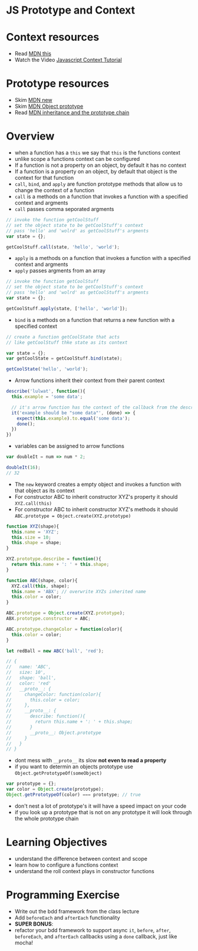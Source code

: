 # JS Prototype and Context

# Context resources
* Read [MDN this]
* Watch the Video [Javascript Context Tutorial]

# Prototype resources
* Skim [MDN new]
* Skim [MDN Object prototype]
* Read [MDN inheritance and the prototype chain]

# Overview
* when a function has a `this` we say that `this` is the functions context
* unlike scope a functions context can be configured
* If a function is not a property on an object, by default it has no context
* If a function is a property on an object, by default that object is the context for that function
* `call`, `bind`, and `apply` are function prototype methods that allow us to change the context of a function
* `call` is a methods on a function that invokes a function with a specified context and argments  
 * `call` passes comma seporated argments
``` javascript
// invoke the function getCoolStuff
// set the object state to be getCoolStuff's context
// pass 'hello' and 'wolrd' as getCoolStuff's argments
var state = {};

getCoolStuff.call(state, 'hello', 'world');
```  
* `apply` is a methods on a function that invokes a function with a specified context and argments  
 * `apply` passes argments from an array  
``` javascript
// invoke the function getCoolStuff
// set the object state to be getCoolStuff's context
// pass 'hello' and 'wolrd' as getCoolStuff's argments
var state = {};

getCoolStuff.apply(state, ['hello', 'world']);
```   
* `bind` is a methods on a function that returns a new function with a specified context
``` javascript
// create a function getCoolState that acts 
// like getCoolStuff thke state as its context

var state = {};
var getCoolState = getCoolStuff.bind(state);

getCoolState('hello', 'world');
```   
* Arrow functions inherit their context from their parent context
``` javascript
describe('lulwat', function(){
  this.example = 'some data';

  // it's arrow function has the context of the callback from the describe block
  it('example should be "some data"', (done) => {
    expect(this.example).to.equal('some data');
    done();
  })
})
```
* variables can be assigned to arrow functions  
``` javascript
var doubleIt = num => num * 2;

doubleIt(16);
// 32
```
* The `new` keyword creates a empty object and invokes a function with that object as its context
* For constructor ABC to inherit constructor XYZ's property it should `XYZ.call(this)` 
* For constructor ABC to inherit constructor XYZ's methods it should `ABC.prototype = Object.create(XYZ.prototype)`
``` javascript
function XYZ(shape){
  this.name = 'XYZ';
  this.size = 10;
  this.shape = shape;
}

XYZ.prototype.describe = function(){
  return this.name + ': ' + this.shape;
}

function ABC(shape, color){
  XYZ.call(this, shape);
  this.name = 'ABX'; // overwrite XYZs inherited name
  this.color = color;
}

ABC.prototype = Object.create(XYZ.prototype);
ABX.prototype.constructor = ABC;

ABC.prototype.changeColor = function(color){
  this.color = color;
}

let redBall = new ABC('ball', 'red');

// {
//   name: 'ABC',
//   size: 10',
//   shape: 'ball',
//   color: 'red'
//   __proto__: {
//     changeColor: function(color){
//       this.color = color;
//     },
//     __proto__: {
//       describe: function(){
//         return this.name + ': ' + this.shape;
//       }
//       __proto__: Object.prototype
//     }
//   }
// }

```
* dont mess with `__proto__` its slow **not even to read a property**
* if you want to determin an objects prototype use `Object.getPrototypeOf(someObject)`
``` javascript
var prototype = {};
var color = Object.create(prototype);
Object.getPrototypeOf(color) === prototype; // true
```
* don't nest a lot of prototype's it will have a speed impact on your code
* if you look up a prototype that is not on any prototype it will look through the whole prototype chain

# Learning Objectives
* understand the difference between context and scope
* learn how to configure a functions context
* understand the roll context plays in constructor functions

# Programming Exercise
* Write out the bdd framework from the class lecture
* Add `beforeEach` and `afterEach` functionality
* **SUPER BONUS**: 
 * refactor your bdd framework to support async `it`, `before`, `after`, `beforeEach`, and `afterEach` callbacks using a `done` callback, just like mocha!

[MDN new]: https://developer.mozilla.org/en-US/docs/Web/JavaScript/Reference/Operators/new

[MDN Object prototype]: https://developer.mozilla.org/en-US/docs/Web/JavaScript/Reference/Global_Objects/Object/prototype 

[MDN inheritance and the prototype chain]: https://developer.mozilla.org/en-US/docs/Web/JavaScript/Inheritance_and_the_prototype_chain

[MDN this]: https://developer.mozilla.org/en-US/docs/Web/JavaScript/Reference/Operators/this

[Javascript Context Tutorial]: https://www.youtube.com/watch?v=fjJoX9F_F5g

